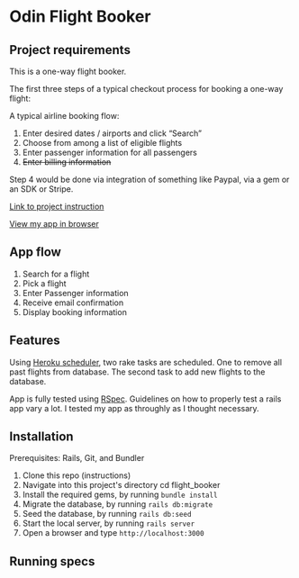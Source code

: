 # Odin Flight Booker

## Project requirements

This is a one-way flight booker.

The first three steps of a typical checkout process for booking a one-way flight:

A typical airline booking flow:

1.  Enter desired dates / airports and click “Search”
2.  Choose from among a list of eligible flights
3.  Enter passenger information for all passengers
4.  ~~Enter billing information~~

Step 4 would be done via integration of something like Paypal, via a gem or an SDK or Stripe.

[Link to project instruction](https://www.theodinproject.com/courses/ruby-on-rails/lessons/building-advanced-forms)

[View my app in browser](https://mighty-badlands-64879.herokuapp.com/)

## App flow

1. Search for a flight
2. Pick a flight
3. Enter Passenger information
4. Receive email confirmation
5. Display booking information

## Features

Using [Heroku scheduler](https://devcenter.heroku.com/articles/scheduler), two rake tasks are scheduled. One to remove all past flights from database. The second task to add new flights to the database.

App is fully tested using [RSpec](https://github.com/rspec/rspec-rails). Guidelines on how to properly test a rails app vary a lot. I tested my app as throughly as I thought necessary.

## Installation

Prerequisites: Rails, Git, and Bundler
1. Clone this repo (instructions)
2. Navigate into this project's directory cd flight_booker
3. Install the required gems, by running ```bundle install```
4. Migrate the database, by running ```rails db:migrate```
5. Seed the database, by running ```rails db:seed```
6. Start the local server, by running ```rails server```
7. Open a browser and type ```http://localhost:3000```

## Running specs






